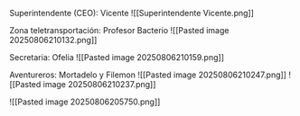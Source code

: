 Superintendente (CEO): 
Vicente
![[Superintendente Vicente.png]]

Zona teletransportación:
Profesor Bacterio
![[Pasted image 20250806210132.png]]

Secretaria:
Ofelia
![[Pasted image 20250806210159.png]]

Aventureros:
Mortadelo y Filemon
![[Pasted image 20250806210247.png]] ![[Pasted image 20250806210237.png]]

![[Pasted image 20250806205750.png]]